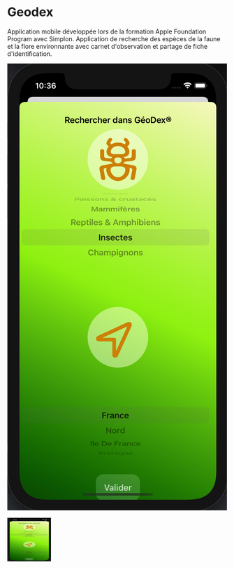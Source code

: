 # Geodex
Application mobile développée lors de la formation Apple Foundation Program avec Simplon. Application de recherche des espèces de la faune et la flore environnante avec carnet d'observation et partage de fiche d'identification.



![ScreenShot](https://github.com/amandine-dev/Geodex/blob/master/Screenshot/Capture%20d%E2%80%99e%CC%81cran%202021-06-30%20a%CC%80%2010.36.46.png)

<img src="https://github.com/amandine-dev/Geodex/blob/master/Screenshot/Capture%20d%E2%80%99e%CC%81cran%202021-06-30%20a%CC%80%2010.36.46.png" width="100" height="100"/>
